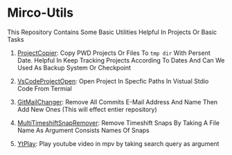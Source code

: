 # Mirco-Utils
This Repository Contains Some Basic Utilities Helpful In Projects Or Basic Tasks

1. [ProjectCopier](https://github.com/FireFlareDb/Mirco-Utils/blob/main/projectCopier): Copy PWD Projects Or Files To `tmp dir`  With Persent Date. Helpful In                              Keep Tracking Projects According To Dates And Can We Used As Backup System Or Checkpoint

2. [VsCodeProjectOpen](https://github.com/FireFlareDb/Mirco-Utils/blob/main/vsCodeProjectOpen): Open Project In Specfic Paths In Vistual Stdio Code From Termial

3. [GitMailChanger](https://github.com/FireFlareDb/Mirco-Utils/blob/main/gitMailChanger): Remove All Commits E-Mail Address And Name Then Add New Ones (This will effect entier repository)

4. [MultiTimeshiftSnapRemover](https://github.com/FireFlareDb/Mirco-Utils/blob/main/multiTimeshiftSnapRemover): Remove Timeshift Snaps By Taking A File Name As Argument Consists Names Of Snaps 

5. [YtPlay](https://github.com/FireFlareDb/Mirco-Utils/blob/main/ytplay): Play youtube video in mpv by taking search query as argument